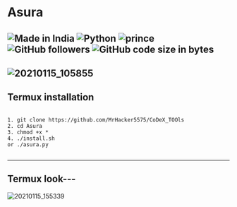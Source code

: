 # Asura

![Made in India](https://img.shields.io/badge/MADE%20IN%20-INDIA-blue?style=for-the-badge&logo=appveyor)
![Python](https://img.shields.io/badge/PYTHON%20-TOOL-blue?style=for-the-badge&logo=appveyor)
![prince](https://img.shields.io/badge/PRINCE%20-KUMAR-lightgreen?style=for-the-badge&logo=appveyor)
![GitHub followers](https://img.shields.io/github/followers/princekrvert?color=%23ffbb00&style=for-the-badge)
![GitHub code size in bytes](https://img.shields.io/github/languages/code-size/princekrvert/Asura?color=%2300bbff&style=for-the-badge)
---

![20210115_105855](https://user-images.githubusercontent.com/56459297/104703543-7572a000-573d-11eb-8d9c-771a4bc61696.png) 
---
## Termux installation
```

1. git clone https://github.com/MrHacker5575/CoDeX_TOOls
2. cd Asura
3. chmod +x *
4. ./install.sh 
or ./asura.py


```
---
## Termux look---

![20210115_155339](https://user-images.githubusercontent.com/56459297/104713500-f899f300-5749-11eb-93cc-7e8c0820f78d.jpg)
